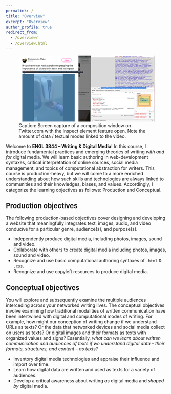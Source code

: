 ```yaml
---
permalink: /
title: "Overview"
excerpt: "Overview"
author_profile: true
redirect_from:
  - /overview/
  - /overview.html
---
```


<figure id="twitter-css-body" class="figure-inline">
  <img src="/images/tech-bias-vid-twitter.png" alt="Screen capture of a video posted on Twitter.com with the Inspect element feature open. Note the amount of textual modes linked to the video." />
  <figcaption>
    Caption: Screen capture of a composition window on Twitter.com with the Inspect element feature open. Note the amount of data / textual modes linked to the video.
  </figcaption>
</figure>

Welcome to **ENGL 3844 &ndash; Writing &amp; Digital Media**! In this course, I introduce fundamental practices and emerging theories of writing <i>with and for</i> digital media. We will learn basic authoring in web-development syntaxes, critical interpretation of online sources, social media management, and topics of computational abstraction for writers. This course is production-heavy, but we will come to a more enriched understanding about how such skills and technologies are always linked to communities and their knowledges, biases, and values. Accordingly, I categorize the learning objectives as follows: Production and Conceptual.

## Production objectives

The following production-based objectives cover designing and developing a website that meaningfully integrates text, images, audio, and video conducive for a particular genre, audience(s), and purpose(s).

<ul class="hokie-shade">
  <li>
    Independently produce digital media, including photos, images, sound and video.</li>
  <li>
    Collaborate with others to create digital media including photos, images, sound and video.</li>
  <li>
    Recognize and use basic computational authoring syntaxes of <code>.html</code> & <code>.css</code>.</li>
  <li>
    Recognize and use copyleft resources to produce digital media.</li>
</ul>

## Conceptual objectives

You will explore and subsequently examine the multiple audiences interceding across your networked writing lives. The conceptual objectives involve examining how traditional modalities of written communication have been intertwined with digital and computational modes of writing. For example, how might our conception of writing change if we understand URLs as texts? Or the data that networked devices and social media collect on users as texts? Or digital images and their formats as texts with organized values and signs? Essentially, *what can we learn about written communication and audiences of texts if we understand digital data &ndash; their formats, structures, and content &ndash; as texts*?

<ul class="hokie-shade">
  <li>
    Inventory digital media technologies and appraise their influence and import over time.</li>
  <li>
    Learn how digital data are written and used as texts for a variety of audiences.</li>
  <li>
    Develop a critical awareness about writing <i>as</i> digital media and <i>shaped by</i> digital media.</li>
</ul>
